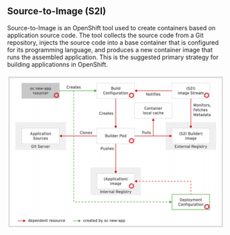 ## Source-to-Image (S2I)
Source-to-Image is an OpenShift tool used to create containers based on application source code. The tool collects the source code from a Git repository, injects the source code into a base container that is configured for its programming language, and produces a new container image that runs the assembled application. This is the suggested primary strategy for building applicationns in OpenShift.

<img src="./img/source-to-image.png"><br>


